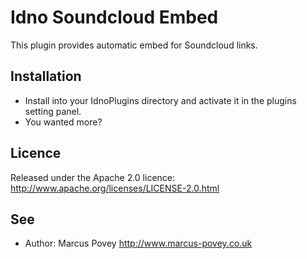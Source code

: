Idno Soundcloud Embed
=====================

This plugin provides automatic embed for Soundcloud links.

Installation
------------

* Install into your IdnoPlugins directory and activate it in the plugins setting panel.
* You wanted more?

Licence
-------

Released under the Apache 2.0 licence: http://www.apache.org/licenses/LICENSE-2.0.html

See
---
 * Author: Marcus Povey <http://www.marcus-povey.co.uk> 
